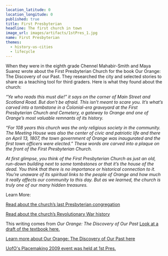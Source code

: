 ```yaml
---
location_latitude: 0
location_longitude: 0
published: true
title: First Presbyterian
headline: The first church in town
image_url: images/artifacts/1stPres_1.jpg
name: First Presbyterian
themes:
  - history-us-cities
  - lifecycle
---
```

When they were in the eighth grade Chennel Mahabir-Smith and Maya Suarez wrote about the First Presbyterian Church for the book Our Orange: The Discovery of our Past.  They researched the city and selected stories to share as a teaching tool for third graders.  Here is what they found about the church:  

_“Ye who reads this must die!” it says on the corner of Main Street and Scotland Road. But don’t be afraid. This isn’t meant to scare you. It’s what’s carved into a tombstone in a Colonial-era graveyard at the First Presbyterian Church and Cemetery, a gateway to Orange and one of Orange’s most valuable remnants of its history._  

_“For 108 years this church was the only religious society in the community. The Meeting House was also the center of civic and patriotic life and there on April 13, 1807, the town government of Orange was inaugurated and the first town officers were elected.” These words are carved into a plaque on the front of the First Presbyterian Church._  

_At first glimpse, you think of the First Presbyterian Church as just an old, run-down building next to some tombstones or that it’s the house of the dead. You think that there is no importance or historical connection to it. You’re unaware of its spiritual links to the people of Orange and how much it really affects our community to this day. But as we learned, the church is truly one of our many hidden treasures._  

Learn More:  

[Read about the church’s last Presbyterian congregation](http://www.nj.com/news/local/index.ssf/2010/07/historic_orange_church_to_clos.html)  

[Read about the church’s Revolutionary War history](http://www.revolutionarywarnewjersey.com/new_jersey_revolutionary_war_sites/towns/orange_nj_revolutionary_war_sites.htm)  

This writing comes from _Our Orange: The Discovery of Our Past_ 
[Look at a draft of the textbook here.](http://www.universityoforange.org/newsite/our-orange-the-discovery-of-our-past)

[Learn more about Our Orange: The Discovery of Our Past here](https://vimeo.com/117972168)  

[UofO's Placemaking 2009 event was held at 1st Pres.](http://hiddentreasuresoforange.tumblr.com/post/111440093204/how-do-we-practice-urbanism-at-the-university-of)
